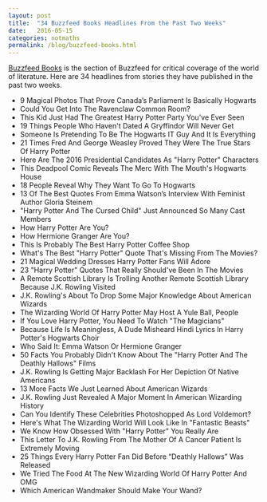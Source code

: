 ```yaml
---
layout: post
title:  "34 Buzzfeed Books Headlines From the Past Two Weeks"
date:   2016-05-15
categories: notmaths
permalink: /blog/buzzfeed-books.html
---
```


[Buzzfeed Books](https://www.buzzfeed.com/books) is the section of Buzzfeed for critical coverage of the world of literature. Here are 34 headlines from stories they have published in the past two weeks.

* 9 Magical Photos That Prove Canada’s Parliament Is Basically Hogwarts
* Could You Get Into The Ravenclaw Common Room?
* This Kid Just Had The Greatest Harry Potter Party You've Ever Seen
* 19 Things People Who Haven't Dated A Gryffindor Will Never Get
* Someone Is Pretending To Be The Hogwarts IT Guy And It Is Everything
* 21 Times Fred And George Weasley Proved They Were The True Stars Of Harry Potter
* Here Are The 2016 Presidential Candidates As "Harry Potter" Characters
* This Deadpool Comic Reveals The Merc With The Mouth's Hogwarts House
* 18 People Reveal Why They Want To Go To Hogwarts
* 13 Of The Best Quotes From Emma Watson’s Interview With Feminist Author Gloria Steinem
* "Harry Potter And The Cursed Child" Just Announced So Many Cast Members
* How Harry Potter Are You?
* How Hermione Granger Are You?
* This Is Probably The Best Harry Potter Coffee Shop
* What's The Best "Harry Potter" Quote That's Missing From The Movies?
* 21 Magical Wedding Dresses Harry Potter Fans Will Adore
* 23 "Harry Potter" Quotes That Really Should've Been In The Movies
* A Remote Scottish Library Is Trolling Another Remote Scottish Library Because J.K. Rowling Visited
* J.K. Rowling's About To Drop Some Major Knowledge About American Wizards
* The Wizarding World Of Harry Potter May Host A Yule Ball, People
* If You Love Harry Potter, You Need To Watch "The Magicians"
* Because Life Is Meaningless, A Dude Misheard Hindi Lyrics In Harry Potter's Hogwarts Choir
* Who Said It: Emma Watson Or Hermione Granger
* 50 Facts You Probably Didn't Know About The "Harry Potter And The Deathly Hallows" Films
* J.K. Rowling Is Getting Major Backlash For Her Depiction Of Native Americans
* 13 More Facts We Just Learned About American Wizards
* J.K. Rowling Just Revealed A Major Moment In American Wizarding History
* Can You Identify These Celebrities Photoshopped As Lord Voldemort?
* Here's What The Wizarding World Will Look Like In "Fantastic Beasts"
* We Know How Obsessed With "Harry Potter" You Really Are
* This Letter To J.K. Rowling From The Mother Of A Cancer Patient Is Extremely Moving
* 25 Things Every Harry Potter Fan Did Before “Deathly Hallows” Was Released
* We Tried The Food At The New Wizarding World Of Harry Potter And OMG
* Which American Wandmaker Should Make Your Wand?
